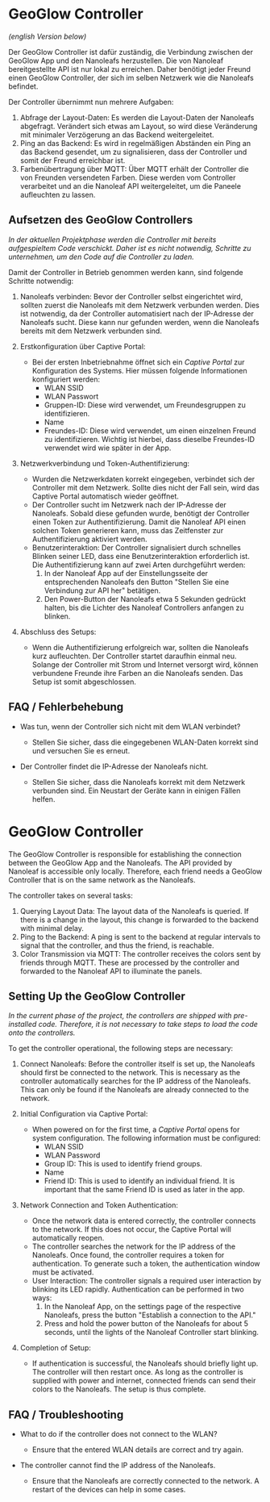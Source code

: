 # GeoGlow Controller

_(english Version below)_

Der GeoGlow Controller ist dafür zuständig, die Verbindung zwischen der GeoGlow App und den Nanoleafs herzustellen. Die von Nanoleaf bereitgestellte API ist nur lokal zu erreichen. Daher benötigt jeder Freund einen GeoGlow Controller, der sich im selben Netzwerk wie die Nanoleafs befindet.

Der Controller übernimmt nun mehrere Aufgaben:

1. Abfrage der Layout-Daten: Es werden die Layout-Daten der Nanoleafs abgefragt. Verändert sich etwas am Layout, so wird diese Veränderung mit minimaler Verzögerung an das Backend weitergeleitet.
2. Ping an das Backend: Es wird in regelmäßigen Abständen ein Ping an das Backend gesendet, um zu signalisieren, dass der Controller und somit der Freund erreichbar ist.
3. Farbenübertragung über MQTT: Über MQTT erhält der Controller die von Freunden versendeten Farben. Diese werden vom Controller verarbeitet und an die Nanoleaf API weitergeleitet, um die Paneele aufleuchten zu lassen.

## Aufsetzen des GeoGlow Controllers

_In der aktuellen Projektphase werden die Controller mit bereits aufgespieltem Code verschickt. Daher ist es nicht notwendig, Schritte zu unternehmen, um den Code auf die Controller zu laden._

Damit der Controller in Betrieb genommen werden kann, sind folgende Schritte notwendig:

1. Nanoleafs verbinden: Bevor der Controller selbst eingerichtet wird, sollten zuerst die Nanoleafs mit dem Netzwerk verbunden werden. Dies ist notwendig, da der Controller automatisiert nach der IP-Adresse der Nanoleafs sucht. Diese kann nur gefunden werden, wenn die Nanoleafs bereits mit dem Netzwerk verbunden sind.

2. Erstkonfiguration über Captive Portal:

   - Bei der ersten Inbetriebnahme öffnet sich ein _Captive Portal_ zur Konfiguration des Systems. Hier müssen folgende Informationen konfiguriert werden:
     - WLAN SSID
     - WLAN Passwort
     - Gruppen-ID: Diese wird verwendet, um Freundesgruppen zu identifizieren.
     - Name
     - Freundes-ID: Diese wird verwendet, um einen einzelnen Freund zu identifizieren. Wichtig ist hierbei, dass dieselbe Freundes-ID verwendet wird wie später in der App.

3. Netzwerkverbindung und Token-Authentifizierung:

   - Wurden die Netzwerkdaten korrekt eingegeben, verbindet sich der Controller mit dem Netzwerk. Sollte dies nicht der Fall sein, wird das Captive Portal automatisch wieder geöffnet.
   - Der Controller sucht im Netzwerk nach der IP-Adresse der Nanoleafs. Sobald diese gefunden wurde, benötigt der Controller einen Token zur Authentifizierung. Damit die Nanoleaf API einen solchen Token generieren kann, muss das Zeitfenster zur Authentifizierung aktiviert werden.
   - Benutzerinteraktion: Der Controller signalisiert durch schnelles Blinken seiner LED, dass eine Benutzerinteraktion erforderlich ist. Die Authentifizierung kann auf zwei Arten durchgeführt werden:
     1. In der Nanoleaf App auf der Einstellungsseite der entsprechenden Nanoleafs den Button "Stellen Sie eine Verbindung zur API her" betätigen.
     2. Den Power-Button der Nanoleafs etwa 5 Sekunden gedrückt halten, bis die Lichter des Nanoleaf Controllers anfangen zu blinken.

4. Abschluss des Setups:
   - Wenn die Authentifizierung erfolgreich war, sollten die Nanoleafs kurz aufleuchten. Der Controller startet daraufhin einmal neu. Solange der Controller mit Strom und Internet versorgt wird, können verbundene Freunde ihre Farben an die Nanoleafs senden. Das Setup ist somit abgeschlossen.

## FAQ / Fehlerbehebung

- Was tun, wenn der Controller sich nicht mit dem WLAN verbindet?

  - Stellen Sie sicher, dass die eingegebenen WLAN-Daten korrekt sind und versuchen Sie es erneut.

- Der Controller findet die IP-Adresse der Nanoleafs nicht.
  - Stellen Sie sicher, dass die Nanoleafs korrekt mit dem Netzwerk verbunden sind. Ein Neustart der Geräte kann in einigen Fällen helfen.

# GeoGlow Controller

The GeoGlow Controller is responsible for establishing the connection between the GeoGlow App and the Nanoleafs. The API provided by Nanoleaf is accessible only locally. Therefore, each friend needs a GeoGlow Controller that is on the same network as the Nanoleafs.

The controller takes on several tasks:

1. Querying Layout Data: The layout data of the Nanoleafs is queried. If there is a change in the layout, this change is forwarded to the backend with minimal delay.
2. Ping to the Backend: A ping is sent to the backend at regular intervals to signal that the controller, and thus the friend, is reachable.
3. Color Transmission via MQTT: The controller receives the colors sent by friends through MQTT. These are processed by the controller and forwarded to the Nanoleaf API to illuminate the panels.

## Setting Up the GeoGlow Controller

_In the current phase of the project, the controllers are shipped with pre-installed code. Therefore, it is not necessary to take steps to load the code onto the controllers._

To get the controller operational, the following steps are necessary:

1. Connect Nanoleafs: Before the controller itself is set up, the Nanoleafs should first be connected to the network. This is necessary as the controller automatically searches for the IP address of the Nanoleafs. This can only be found if the Nanoleafs are already connected to the network.

2. Initial Configuration via Captive Portal:

   - When powered on for the first time, a _Captive Portal_ opens for system configuration. The following information must be configured:
     - WLAN SSID
     - WLAN Password
     - Group ID: This is used to identify friend groups.
     - Name
     - Friend ID: This is used to identify an individual friend. It is important that the same Friend ID is used as later in the app.

3. Network Connection and Token Authentication:

   - Once the network data is entered correctly, the controller connects to the network. If this does not occur, the Captive Portal will automatically reopen.
   - The controller searches the network for the IP address of the Nanoleafs. Once found, the controller requires a token for authentication. To generate such a token, the authentication window must be activated.
   - User Interaction: The controller signals a required user interaction by blinking its LED rapidly. Authentication can be performed in two ways:
     1. In the Nanoleaf App, on the settings page of the respective Nanoleafs, press the button "Establish a connection to the API."
     2. Press and hold the power button of the Nanoleafs for about 5 seconds, until the lights of the Nanoleaf Controller start blinking.

4. Completion of Setup:
   - If authentication is successful, the Nanoleafs should briefly light up. The controller will then restart once. As long as the controller is supplied with power and internet, connected friends can send their colors to the Nanoleafs. The setup is thus complete.

## FAQ / Troubleshooting

- What to do if the controller does not connect to the WLAN?

  - Ensure that the entered WLAN details are correct and try again.

- The controller cannot find the IP address of the Nanoleafs.
  - Ensure that the Nanoleafs are correctly connected to the network. A restart of the devices can help in some cases.
